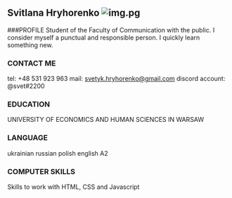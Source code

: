 ## Svitlana Hryhorenko  ![img.pg](https://i.imgur.com/ty7zXCl.jpg)
###PROFILE
Student of the Faculty of Communication with the public.
I consider myself a punctual and responsible person.
I quickly learn something new.
### CONTACT ME
tel: +48 531 923 963
mail: svetyk.hryhorenko@gmail.com
discord account: @svet#2200
### EDUCATION
UNIVERSITY OF ECONOMICS AND
HUMAN SCIENCES IN WARSAW
### LANGUAGE
ukrainian
russian
polish
english A2
### COMPUTER SKILLS
Skills to work with HTML, CSS and 
Javascript
